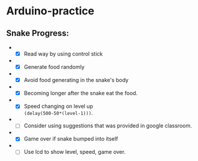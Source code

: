 # Arduino-practice  
  
## Snake Progress:  
* - [x] Read way by using control stick 
* - [x] Generate food randomly
* - [x] Avoid food generating in the snake's body
* - [x] Becoming longer after the snake eat the food.
* - [x] Speed changing on level up  
```(delay(500-50*(level-1)))```.
* - [ ] Consider using suggestions that was provided in google classroom. 
* - [x] Game over if snake bumped into itself
* - [ ] Use lcd to show level, speed, game over.
